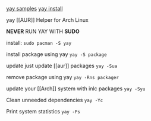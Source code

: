 [yay samples](https://computingforgeeks.com/yay-best-aur-helper-for-arch-linux-manjaro/)
[yay install](https://itsfoss.com/install-yay-arch-linux/#removing-yay-from-your-arch-system)

yay [[AUR]] Helper for Arch Linux

**NEVER** RUN YAY WITH **SUDO**

install: 
`sudo pacman -S yay`

install package using yay
`yay -S package`

update just update [[aur]] packages
`yay -Sua`

remove package using yay
`yay -Rns packager`

update your [[Arch]] system with inlc packages
`yay -Syu`

Clean unneeded dependencies
`yay -Yc`

Print system statistics
`yay -Ps`